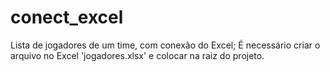 # conect_excel
Lista de jogadores de um time, com conexão do Excel; É necessário criar o arquivo no Excel 'jogadores.xlsx' e colocar na raiz do projeto.
